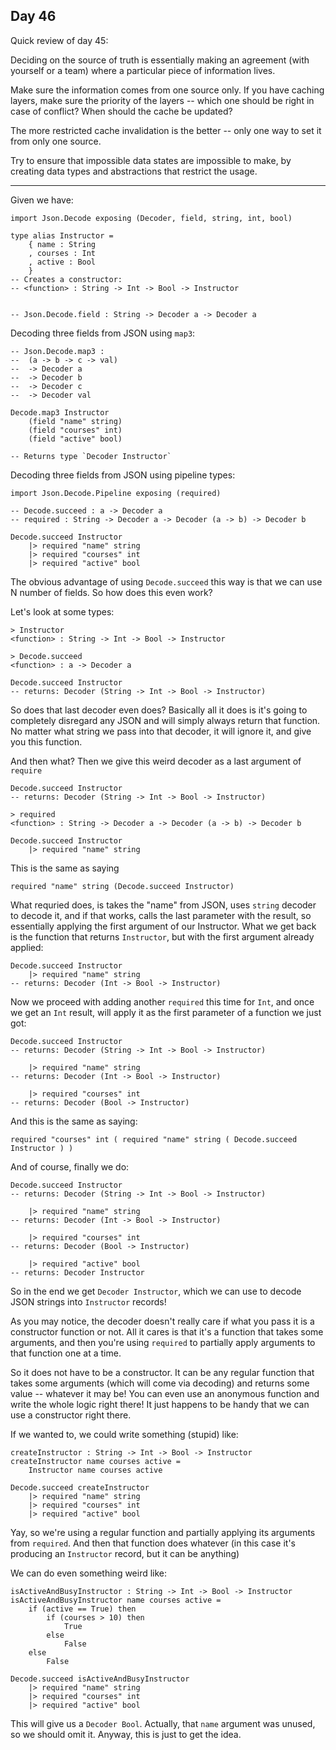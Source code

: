 ## Day 46

Quick review of day 45:

Deciding on the source of truth is essentially making an agreement (with yourself or a team) where a particular piece of information lives.

Make sure the information comes from one source only. If you have caching layers, make sure the priority of the layers -- which one should be right in case of conflict? When should the cache be updated?

The more restricted cache invalidation is the better -- only one way to set it from only one source.

Try to ensure that impossible data states are impossible to make, by creating data types and abstractions that restrict the usage.

-----------------------------------------------------

Given we have:

```
import Json.Decode exposing (Decoder, field, string, int, bool)

type alias Instructor =
    { name : String
    , courses : Int
    , active : Bool
    }
-- Creates a constructor:
-- <function> : String -> Int -> Bool -> Instructor


-- Json.Decode.field : String -> Decoder a -> Decoder a
```

Decoding three fields from JSON using `map3`:

```
-- Json.Decode.map3 :
--  (a -> b -> c -> val)
--  -> Decoder a
--  -> Decoder b
--  -> Decoder c
--  -> Decoder val

Decode.map3 Instructor
    (field "name" string)
    (field "courses" int)
    (field "active" bool)

-- Returns type `Decoder Instructor` 
```

Decoding three fields from JSON using pipeline types:

```
import Json.Decode.Pipeline exposing (required)

-- Decode.succeed : a -> Decoder a
-- required : String -> Decoder a -> Decoder (a -> b) -> Decoder b

Decode.succeed Instructor
    |> required "name" string
    |> required "courses" int
    |> required "active" bool
```

The obvious advantage of using `Decode.succeed` this way is that we can use N number of fields. So how does this even work?

Let's look at some types:

```
> Instructor
<function> : String -> Int -> Bool -> Instructor

> Decode.succeed
<function> : a -> Decoder a

Decode.succeed Instructor
-- returns: Decoder (String -> Int -> Bool -> Instructor)
```

So does that last decoder even does? Basically all it does is it's going to completely disregard any JSON and will simply always return that function. No matter what string we pass into that decoder, it will ignore it, and give you this function.

And then what? Then we give this weird decoder as a last argument of `require`

```
Decode.succeed Instructor
-- returns: Decoder (String -> Int -> Bool -> Instructor)

> required
<function> : String -> Decoder a -> Decoder (a -> b) -> Decoder b

Decode.succeed Instructor
    |> required "name" string
```

This is the same as saying

```
required "name" string (Decode.succeed Instructor)
```

What requried does, is takes the "name" from JSON, uses `string` decoder to decode it, and if that works, calls the last parameter with the result, so essentially applying the first argument of our Instructor. What we get back is the function that returns `Instructor`, but with the first argument already applied:

```
Decode.succeed Instructor
    |> required "name" string
-- returns: Decoder (Int -> Bool -> Instructor)
```

Now we proceed with adding another `required` this time for `Int`, and once we get an `Int` result, will apply it as the first parameter of a function we just got:

```
Decode.succeed Instructor
-- returns: Decoder (String -> Int -> Bool -> Instructor)

    |> required "name" string
-- returns: Decoder (Int -> Bool -> Instructor)

    |> required "courses" int
-- returns: Decoder (Bool -> Instructor)
```

And this is the same as saying:

```
required "courses" int ( required "name" string ( Decode.succeed Instructor ) )
```

And of course, finally we do:
```
Decode.succeed Instructor
-- returns: Decoder (String -> Int -> Bool -> Instructor)

    |> required "name" string
-- returns: Decoder (Int -> Bool -> Instructor)

    |> required "courses" int
-- returns: Decoder (Bool -> Instructor)

    |> required "active" bool
-- returns: Decoder Instructor
```

So in the end we get `Decoder Instructor`, which we can use to decode JSON strings into `Instructor` records!

As you may notice, the decoder doesn't really care if what you pass it is a constructor function or not. All it cares is that it's a function that takes some arguments, and then you're using `required` to partially apply arguments to that function one at a time.

So it does not have to be a constructor. It can be any regular function that takes some arguments (which will come via decoding) and returns some value -- whatever it may be! You can even use an anonymous function and write the whole logic right there! It just happens to be handy that we can use a constructor right there.

If we wanted to, we could write something (stupid) like:

```
createInstructor : String -> Int -> Bool -> Instructor
createInstructor name courses active =
    Instructor name courses active

Decode.succeed createInstructor
    |> required "name" string
    |> required "courses" int
    |> required "active" bool
```

Yay, so we're using a regular function and partially applying its arguments from `required`. And then that function does whatever (in this case it's producing an `Instructor` record, but it can be anything)

We can do even something weird like:

```
isActiveAndBusyInstructor : String -> Int -> Bool -> Instructor
isActiveAndBusyInstructor name courses active =
    if (active == True) then
        if (courses > 10) then
            True
        else
            False
    else
        False

Decode.succeed isActiveAndBusyInstructor
    |> required "name" string
    |> required "courses" int
    |> required "active" bool
```

This will give us a `Decoder Bool`. Actually, that `name` argument was unused, so we should omit it. Anyway, this is just to get the idea.

